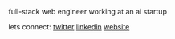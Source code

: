 full-stack web engineer working at an ai startup

lets connect: [twitter](https://twitter.com/SebastianCrossa) [linkedin](https://www.linkedin.com/in/sebastiancrossa/) [website](https://sebastiancrossa.com)
